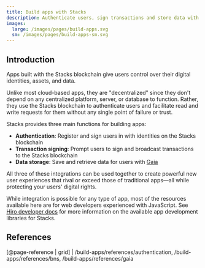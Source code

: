 ```yaml
---
title: Build apps with Stacks
description: Authenticate users, sign transactions and store data with the Stacks blockchain
images:
  large: /images/pages/build-apps.svg
  sm: /images/pages/build-apps-sm.svg
---
```


## Introduction

Apps built with the Stacks blockchain give users control over their digital identities, assets, and data.

Unlike most cloud-based apps, they are "decentralized" since they don't depend on any centralized platform, server, or database to function. Rather, they use the Stacks blockchain to authenticate users and facilitate read and write requests for them without any single point of failure or trust.

Stacks provides three main functions for building apps:

<!-- markdown-link-check-disable -->

- **Authentication**: Register and sign users in with identities on the Stacks blockchain
- **Transaction signing**: Prompt users to sign and broadcast transactions to the Stacks blockchain
- **Data storage**: Save and retrieve data for users with [Gaia](/gaia/overview)
<!-- markdown-link-check-enable-->

All three of these integrations can be used together to create powerful new user experiences that rival or exceed those of traditional apps—all while protecting your users' digital rights.

While integration is possible for any type of app, most of the resources available here are for web developers experienced with JavaScript. See [Hiro developer docs](https://docs.hiro.so) for more information on the available app development libraries for Stacks.

## References

[@page-reference | grid]
| /build-apps/references/authentication, /build-apps/references/bns, /build-apps/references/gaia
